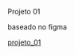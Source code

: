Projeto 01

baseado no figma

<a href="https://www.figma.com/file/OJUFwNvCFvLu6Qu3X0Hb6h/Explorer---Projeto-01-(Copy)?type=design&node-id=1-2&mode=design&t=uQTPwVl8e4hSBBAW-0" target="_blank">projeto_01</a>